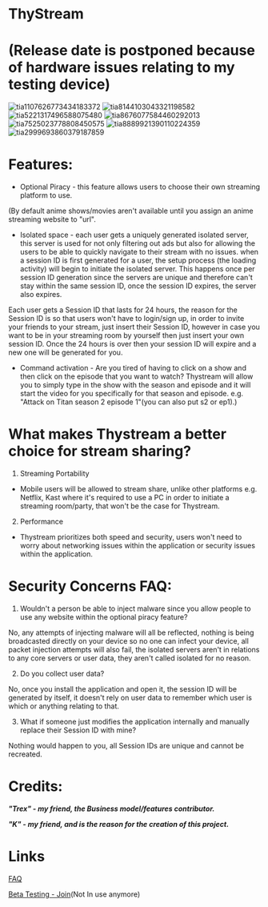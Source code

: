 # ThyStream
# (Release date is postponed because of hardware issues relating to my testing device)

![tia1107626773434183372](https://user-images.githubusercontent.com/67490632/91011126-5c5c2d80-e5a9-11ea-9ecd-a00b4df1cd68.png)
![tia8144103043321198582](https://user-images.githubusercontent.com/67490632/91011137-61b97800-e5a9-11ea-85f9-aa8f0b768dfd.png)
![tia5221317496588075480](https://user-images.githubusercontent.com/67490632/91011165-6c740d00-e5a9-11ea-9109-b6bf38279a89.png)
![tia8676077584460292013](https://user-images.githubusercontent.com/67490632/91011190-772ea200-e5a9-11ea-9d8a-a06fabe4e6f6.png)
![tia7525023778808450575](https://user-images.githubusercontent.com/67490632/91011213-80b80a00-e5a9-11ea-94e4-696eb8e474d1.png)
![tia8889921390110224359](https://user-images.githubusercontent.com/67490632/91117494-54a59300-e654-11ea-9b74-d2ff7f74fecc.png)
![tia2999693860379187859](https://user-images.githubusercontent.com/67490632/91011225-86adeb00-e5a9-11ea-9811-cbcc71ae9b4b.png)

# Features:
* Optional Piracy - this feature allows users to choose their own streaming platform to use.

(By default anime shows/movies aren't available until you assign an anime streaming website to "url".


* Isolated space - each user gets a uniquely generated isolated server, this server is used for not only filtering out ads but also for allowing the users to be able to quickly navigate to their stream with no issues.
when a session ID is first generated for a user, the setup process (the loading activity) will begin to initiate the isolated server. This happens once per session ID generation since the servers are unique and therefore can't stay within the same session ID, once the session ID expires, the server also expires.

Each user gets a Session ID that lasts for 24 hours, the reason for the Session ID is so that users won't have to login/sign up, in order to invite your friends to your stream, just insert their Session ID, however in case you want to be in your streaming room by yourself then just insert your own session ID. Once the 24 hours is over then your session ID will expire and a new one will be generated for you.


* Command activation - Are you tired of having to click on a show and then click on the episode that you want to watch? Thystream will allow you to simply type in the show with the season and episode and it will start the video for you specifically for that season and episode. e.g.
"Attack on Titan season 2 episode 1"(you can also put s2 or ep1).)


# What makes Thystream a better choice for stream sharing?

1. Streaming Portability

* Mobile users will be allowed to stream share, unlike other platforms e.g. Netflix, Kast where it's required to use a PC in order to initiate a streaming room/party, that won't be the case for Thystream.

2. Performance

* Thystream prioritizes both speed and security, users won't need to worry about networking issues within the application or security issues within the application.

# Security Concerns FAQ:

1. Wouldn't a person be able to inject malware since you allow people to use any website within the optional piracy feature?

No, any attempts of injecting malware will all be reflected, nothing is being broadcasted directly on your device so no one can infect your device, all packet injection attempts will also fail, the isolated servers aren't in relations to any core servers or user data, they aren't called isolated for no reason.

2. Do you collect user data?

No, once you install the application and open it, the session ID will be generated by itself, it doesn't rely on user data to remember which user is which or anything relating to that.

3. What if someone just modifies the application internally and manually replace their Session ID with mine?

Nothing would happen to you, all Session IDs are unique and cannot be recreated.





# Credits:

***"Trex" - my friend, the Business model/features contributor.***

***"K" - my friend, and is the reason for the creation of this project.***


# Links

[FAQ](https://github.com/Ancurserv/ThyStream/wiki/FAQ)

[Beta Testing - Join](https://discord.gg/a2Z5uqa)(Not In use anymore)

